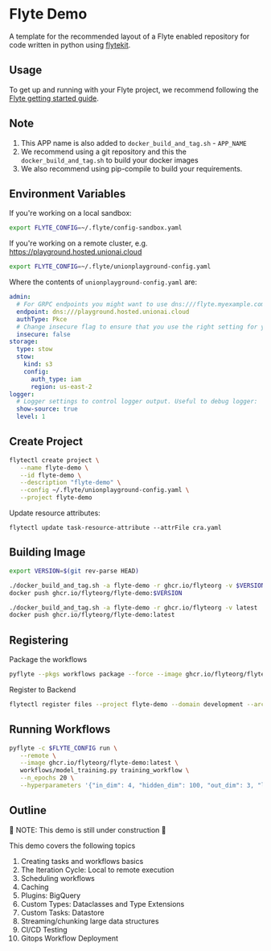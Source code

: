 # Flyte Demo

A template for the recommended layout of a Flyte enabled repository for code written in python using [flytekit](https://docs.flyte.org/projects/flytekit/en/latest/).

## Usage

To get up and running with your Flyte project, we recommend following the
[Flyte getting started guide](https://docs.flyte.org/en/latest/getting_started.html).


## Note

1. This APP name is also added to ``docker_build_and_tag.sh`` - ``APP_NAME``
2. We recommend using a git repository and this the ``docker_build_and_tag.sh``
   to build your docker images
3. We also recommend using pip-compile to build your requirements.


## Environment Variables

If you're working on a local sandbox:

```bash
export FLYTE_CONFIG=~/.flyte/config-sandbox.yaml
```

If you're working on a remote cluster, e.g. https://playground.hosted.unionai.cloud

```bash
export FLYTE_CONFIG=~/.flyte/unionplayground-config.yaml
```

Where the contents of `unionplayground-config.yaml` are:

```yaml
admin:
  # For GRPC endpoints you might want to use dns:///flyte.myexample.com
  endpoint: dns:///playground.hosted.unionai.cloud
  authType: Pkce
  # Change insecure flag to ensure that you use the right setting for your environment
  insecure: false
storage:
  type: stow
  stow:
    kind: s3
    config:
      auth_type: iam
      region: us-east-2
logger:
  # Logger settings to control logger output. Useful to debug logger:
  show-source: true
  level: 1
```


## Create Project

```bash
flytectl create project \
   --name flyte-demo \
   --id flyte-demo \
   --description "flyte-demo" \
   --config ~/.flyte/unionplayground-config.yaml \
   --project flyte-demo
```

Update resource attributes:

```
flytectl update task-resource-attribute --attrFile cra.yaml
```


## Building Image

```bash
export VERSION=$(git rev-parse HEAD)

./docker_build_and_tag.sh -a flyte-demo -r ghcr.io/flyteorg -v $VERSION
docker push ghcr.io/flyteorg/flyte-demo:$VERSION

./docker_build_and_tag.sh -a flyte-demo -r ghcr.io/flyteorg -v latest
docker push ghcr.io/flyteorg/flyte-demo:latest
```

## Registering

Package the workflows

```bash
pyflyte --pkgs workflows package --force --image ghcr.io/flyteorg/flyte-demo:latest
```

Register to Backend

```bash
flytectl register files --project flyte-demo --domain development --archive flyte-package.tgz --version $VERSION
```

## Running Workflows

```bash
pyflyte -c $FLYTE_CONFIG run \
   --remote \
   --image ghcr.io/flyteorg/flyte-demo:latest \
   workflows/model_training.py training_workflow \
   --n_epochs 20 \
   --hyperparameters '{"in_dim": 4, "hidden_dim": 100, "out_dim": 3, "learning_rate": 0.03}'
```


## Outline

🚧 NOTE: This demo is still under construction 🚧

This demo covers the following topics

1. Creating tasks and workflows basics
1. The Iteration Cycle: Local to remote execution
1. Scheduling workflows
1. Caching
1. Plugins: BigQuery
1. Custom Types: Dataclasses and Type Extensions
1. Custom Tasks: Datastore
1. Streaming/chunking large data structures
1. CI/CD Testing
1. Gitops Workflow Deployment

